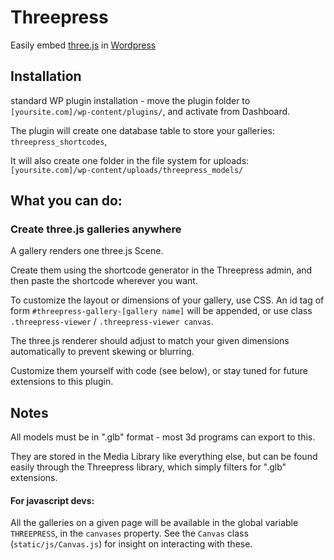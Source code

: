 # Threepress
Easily embed [three.js](https://threejs.org) in [Wordpress](https://github.com/Wordpress/Wordpress)

## Installation
standard WP plugin installation - move the plugin folder to `[yoursite.com]/wp-content/plugins/`, and activate from Dashboard.

The plugin will create one database table to store your galleries:
`threepress_shortcodes`,

It will also create one folder in the file system for uploads: 
`[yoursite.com]/wp-content/uploads/threepress_models/`

## What you can do:

### Create three.js galleries anywhere

A gallery renders one three.js Scene.

Create them using the shortcode generator in the Threepress admin, and then paste the shortcode wherever you want.

To customize the layout or dimensions of your gallery, use CSS.  An id tag of form `#threepress-gallery-[gallery name]` will be appended, or use class `.threepress-viewer` / `.threepress-viewer canvas`.

The three.js renderer should adjust to match your given dimensions automatically to prevent skewing or blurring.

Customize them yourself with code (see below), or stay tuned for future extensions to this plugin.

## Notes

All models must be in ".glb" format - most 3d programs can export to this.  

They are stored in the Media Library like everything else, but can be found easily through the Threepress library, which simply filters for ".glb" extensions.

#### For javascript devs:
All the galleries on a given page will be available in the global variable `THREEPRESS`, in the `canvases` property.  See the `Canvas` class (`static/js/Canvas.js`) for insight on interacting with these.  